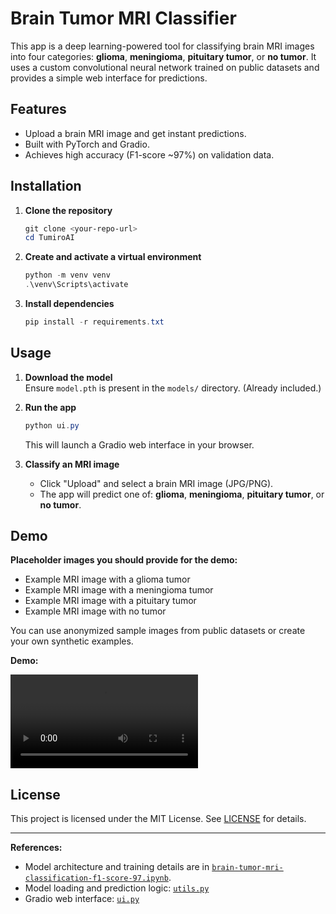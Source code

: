 # Brain Tumor MRI Classifier

This app is a deep learning-powered tool for classifying brain MRI images into four categories: **glioma**, **meningioma**, **pituitary tumor**, or **no tumor**. It uses a custom convolutional neural network trained on public datasets and provides a simple web interface for predictions.

## Features

- Upload a brain MRI image and get instant predictions.
- Built with PyTorch and Gradio.
- Achieves high accuracy (F1-score ~97%) on validation data.

## Installation

1. **Clone the repository**  
   ```powershell
   git clone <your-repo-url>
   cd TumiroAI
   ```

2. **Create and activate a virtual environment**  
   ```powershell
   python -m venv venv
   .\venv\Scripts\activate
   ```

3. **Install dependencies**  
   ```powershell
   pip install -r requirements.txt
   ```

## Usage

1. **Download the model**  
   Ensure `model.pth` is present in the `models/` directory. (Already included.)

2. **Run the app**  
   ```powershell
   python ui.py
   ```
   This will launch a Gradio web interface in your browser.

3. **Classify an MRI image**  
   - Click "Upload" and select a brain MRI image (JPG/PNG).
   - The app will predict one of: **glioma**, **meningioma**, **pituitary tumor**, or **no tumor**.

## Demo

**Placeholder images you should provide for the demo:**
- Example MRI image with a glioma tumor
- Example MRI image with a meningioma tumor
- Example MRI image with a pituitary tumor
- Example MRI image with no tumor

You can use anonymized sample images from public datasets or create your own synthetic examples.

**Demo:**

![Demo](assets/brain_tumor_demo.mp4) 


## License

This project is licensed under the MIT License. See [LICENSE](LICENSE) for details.

---

**References:**  
- Model architecture and training details are in [`brain-tumor-mri-classification-f1-score-97.ipynb`](brain-tumor-mri-classification-f1-score-97.ipynb).
- Model loading and prediction logic: [`utils.py`](utils.py)
- Gradio web interface: [`ui.py`](ui.py)

